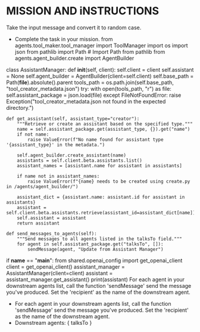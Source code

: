 # MISSION AND iNSTRUCTIONS

Take the input message and convert it to random case.

* Complete the task in your mission.
from agents.tool_maker.tool_manager import ToolManager
import os
import json
from pathlib import Path  # Import Path from pathlib
from agents.agent_builder.create import AgentBuilder

class AssistantManager:
    def __init__(self, client):
        self.client = client
        self.assistant = None
        self.agent_builder = AgentBuilder(client=self.client)
        self.base_path = Path(__file__).absolute().parent
        tools_path = os.path.join(self.base_path, "tool_creator_metadata.json")
        try:
            with open(tools_path, "r") as file:
                self.assistant_package = json.load(file)
        except FileNotFoundError:
            raise Exception("tool_creator_metadata.json not found in the expected directory.")

    def get_assistant(self, assistant_type="creator"):
        """Retrieve or create an assistant based on the specified type."""
        name = self.assistant_package.get(assistant_type, {}).get("name")
        if not name:
            raise ValueError(f"No name found for assistant type '{assistant_type}' in the metadata.")

        self.agent_builder.create_assistant(name)
        assistants = self.client.beta.assistants.list()
        assistant_names = [assistant.name for assistant in assistants]

        if name not in assistant_names:
            raise ValueError(f"{name} needs to be created using create.py in /agents/agent_builder/")

        assistant_dict = {assistant.name: assistant.id for assistant in assistants}
        assistant = self.client.beta.assistants.retrieve(assistant_id=assistant_dict[name])
        self.assistant = assistant
        return assistant

    def send_messages_to_agents(self):
        """Send messages to all agents listed in the talksTo field."""
        for agent in self.assistant_package.get("talksTo", []):
            sendMessage(agent, "Update from Assistant Manager")

if __name__ == "__main__":
    from shared.openai_config import get_openai_client
    client = get_openai_client()
    assistant_manager = AssistantManager(client=client)
    assistant = assistant_manager.get_assistant()
    print(assistant)
 For each agent in your downstream agents list, call the function 'sendMessage' send the message you've produced. Set the 'recipient' as the name of the downstream agent.
* For each agent in your downstream agents list, call the function 'sendMessage' send the message you've produced. Set the 'recipient' as the name of the downstream agent.
* Downstream agents: { talksTo }
